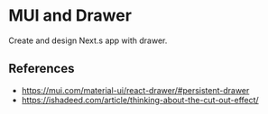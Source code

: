 # MUI and Drawer

Create and design Next.s app with drawer.

## References

- https://mui.com/material-ui/react-drawer/#persistent-drawer
- https://ishadeed.com/article/thinking-about-the-cut-out-effect/
